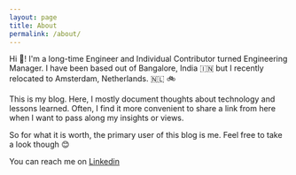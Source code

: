 ```yaml
---
layout: page
title: About
permalink: /about/
---
```


Hi 👋! I'm a long-time Engineer and Individual Contributor turned Engineering Manager. I have been based out of Bangalore, India 🇮🇳 but I recently relocated to Amsterdam, Netherlands. 🇳🇱 🚲


This is my blog. Here, I mostly document thoughts about technology and lessons learned. Often, I find it more convenient to share a link from here when I want to pass along my insights or views.

So for what it is worth, the primary user of this blog is me. Feel free to take a look though 😊

You can reach me on [Linkedin](https://www.linkedin.com/in/ashwnacharya)
